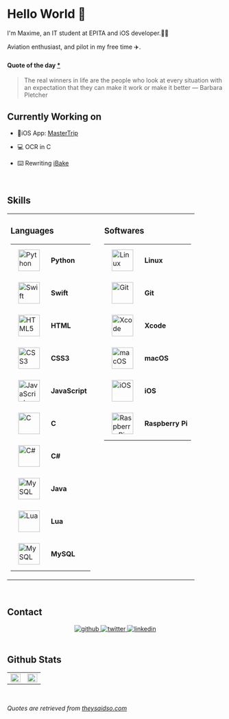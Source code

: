 # Hello World 👋  
  

I'm Maxime, an IT student at EPITA and iOS developer.👨‍💻

Aviation enthusiast, and pilot in my free time ✈️.

#### Quote of the day <a href="#quoteexp">*</a>

> The real winners in life are the people who look at every situation with an expectation that they can make it work or make it better
>  — Barbara Pletcher


## Currently Working on  
  

- 📱iOS App: [MasterTrip](https://mastertrip.madrau.fr)  
  

- 💻 OCR in C  


- ⌨️ Rewriting [iBake](https://github.com/Maxmad68/iBake)  
  

<br/>  


## Skills 
<table><tr><td valign="top" width="50%">

### Languages  
<div align="center">  
<table>
  <tr>
    <td><img style="margin: 10px" src="https://profilinator.rishav.dev/skills-assets/python-original.svg" alt="Python" height="50" /></td>
    <td><b>Python</b></td>
  </tr>
  <tr>
    <td><img style="margin: 10px" src="https://cdn4.iconfinder.com/data/icons/logos-3/504/Swift-2-512.png" alt="Swift" height="50" /></td>
    <td><b>Swift</b></td>
  </tr>
  <tr>
    <td><img style="margin: 10px" src="https://profilinator.rishav.dev/skills-assets/html5-original-wordmark.svg" alt="HTML5" height="50" /></td>
    <td><b>HTML</b></td>
  </tr>
  <tr>
    <td><img style="margin: 10px" src="https://profilinator.rishav.dev/skills-assets/css3-original-wordmark.svg" alt="CSS3" height="50" /></td>
    <td><b>CSS3</b></td>
  </tr>
  <tr>
    <td><img style="margin: 10px" src="https://profilinator.rishav.dev/skills-assets/javascript-original.svg" alt="JavaScript" height="50" /></td>
    <td><b>JavaScript</b></td>
  </tr>
  <tr>
    <td><img style="margin: 10px" src="https://profilinator.rishav.dev/skills-assets/c-original.svg" alt="C" height="50" /></td>
    <td><b>C</b></td>
  </tr>
  <tr>
    <td><img style="margin: 10px" src="https://profilinator.rishav.dev/skills-assets/csharp-original.svg" alt="C#" height="50" /></td>
    <td><b>C#</b></td>
  </tr>
  <tr>
    <td><img style="margin: 10px" src="https://profilinator.rishav.dev/skills-assets/java-original-wordmark.svg" alt="MySQL" height="50" /></td>
    <td><b>Java</b></td>
  </tr>
  <tr>
    <td><img style="margin: 10px" src="https://upload.wikimedia.org/wikipedia/commons/thumb/c/cf/Lua-Logo.svg/1200px-Lua-Logo.svg.png" alt="Lua" height="50" /></td>
    <td><b>Lua</b></td>
  </tr>
  <tr>
    <td><img style="margin: 10px" src="https://profilinator.rishav.dev/skills-assets/mysql-original-wordmark.svg" alt="MySQL" height="50" /></td>
    <td><b>MySQL</b></td>
  </tr>
  </table>
</div>
</td><td valign="top" width="50%">



### Softwares  
<div align="center">
  <table>
    <tr>
      <td><img style="margin: 10px" src="https://profilinator.rishav.dev/skills-assets/linux-original.svg" alt="Linux" height="50" /></td>
      <td><b>Linux</b></td>
    </tr>
    <tr>
      <td><img style="margin: 10px" src="https://profilinator.rishav.dev/skills-assets/git-scm-icon.svg" alt="Git" height="50" /></td>
      <td><b>Git</b></td>
    </tr>
    <tr>
      <td><img style="margin: 10px" src="https://is4-ssl.mzstatic.com/image/thumb/Purple114/v4/6b/ed/ec/6bedecd4-5e33-2447-d5dd-e6a959c90601/Xcode-85-220-0-4-2x.png/1200x630bb.png" alt="Xcode" height="50" /></td>
      <td><b>Xcode</b></td>
    </tr>
    <tr>
      <td><img style="margin: 10px" src="https://upload.wikimedia.org/wikipedia/commons/c/c9/Finder_Icon_macOS_Big_Sur.png" alt="macOS" height="50" /></td>
      <td><b>macOS</b></td>
    </tr>
    <tr>
      <td><img style="margin: 10px" src="https://madrau.fr/Github-Icons/ios.png" alt="iOS" height="50" /></td>
      <td><b>iOS</b></td>
    </tr>
    <tr>
      <td><img style="margin: 10px" src="https://profilinator.rishav.dev/skills-assets/raspberrypi.png" alt="Raspberry Pi" height="50" /></td>
      <td><b>Raspberry Pi</b></td>
    </tr>
  </table>
</div>

</td></tr></table>  

<br/>  


## Contact 
<div align="center">
<a href="https://github.com/Maxmad68" target="_blank">
<img src=https://img.shields.io/badge/github-%2324292e.svg?&style=for-the-badge&logo=github&logoColor=white alt=github style="margin-bottom: 5px;" />
</a>
<a href="https://twitter.com/Maxmad682" target="_blank">
<img src=https://img.shields.io/badge/twitter-%2300acee.svg?&style=for-the-badge&logo=twitter&logoColor=white alt=twitter style="margin-bottom: 5px;" />
</a>
<a href="https://linkedin.com/in/maxime-madrau-708b141a6/" target="_blank">
<img src=https://img.shields.io/badge/linkedin-%231E77B5.svg?&style=for-the-badge&logo=linkedin&logoColor=white alt=linkedin style="margin-bottom: 5px;" />
</a>  
</div>  
  

<br/>  


## Github Stats  
<table><tr><td valign="top" width="50%">

<img src="https://github-readme-stats.vercel.app/api?username=Maxmad68&show_icons=true&count_private=true&hide_border=true" align="left" style="width: 100%" />

</td><td valign="top" width="50%">

<img src="https://github-readme-stats.vercel.app/api/top-langs/?username=Maxmad68&hide_border=true&layout=compact" align="left" style="width: 100%" />

</td></tr></table>  

<br/>  


<a id="quoteexp"></a>
*Quotes are retrieved from [theysaidso.com](theysaidso.com)*
